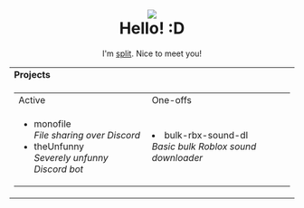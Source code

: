 <h1 align="center"><img src="https://mahiro.oyama.pictures/Hai"><br />Hello! :D</h1><p align="center">I'm <a href="https://me.fyle.uk">split</a>. Nice to meet you!</p>
<p align="center">
  <table>
    <tr>
      <td><strong>Projects</strong></td>
    </tr>
    <tr>
      <td>
        <table>
          <tr> <td>Active</td> <td>One-offs</td> </tr>
          <tr>
            <td>
              <ul>
                <li>monofile<br /><em>File sharing over Discord</em></li>
                <li>theUnfunny<br /><em>Severely unfunny Discord bot</em></li>
              </ul>
            </td>
            <td>
                <li>bulk-rbx-sound-dl<br /><em>Basic bulk Roblox sound downloader</em></li>
            </td>
          </tr>
        </table>
      </td>
    </tr>
  </table>
</p>
